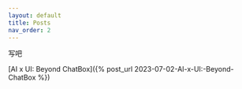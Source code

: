 ```yaml
---
layout: default
title: Posts
nav_order: 2
---
```


写吧

[AI x UI: Beyond ChatBox]({% post_url 2023-07-02-AI-x-UI:-Beyond-ChatBox %})
